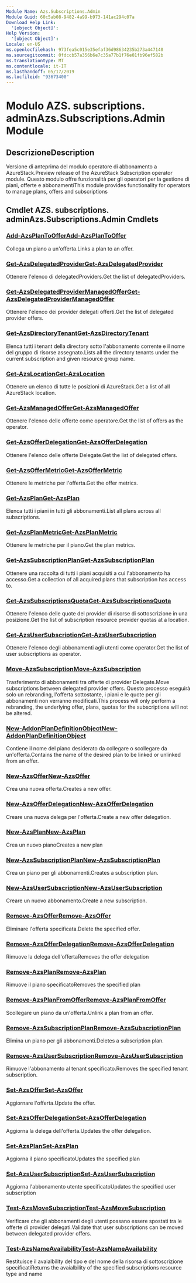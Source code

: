 ```yaml
---
Module Name: Azs.Subscriptions.Admin
Module Guid: 60c5ab08-9482-4a99-b973-141ac294c07a
Download Help Link:
  '[object Object]': 
Help Version:
  '[object Object]': 
Locale: en-US
ms.openlocfilehash: 973fea5c015e35efaf36d98634235b273a447140
ms.sourcegitcommit: 0fdccb57a356b6e7c35a77b1f76e01fb96ef582b
ms.translationtype: MT
ms.contentlocale: it-IT
ms.lasthandoff: 05/17/2019
ms.locfileid: "93673400"
---
```

# <span data-ttu-id="b7a14-101">Modulo AZS. subscriptions. admin</span><span class="sxs-lookup"><span data-stu-id="b7a14-101">Azs.Subscriptions.Admin Module</span></span>
## <span data-ttu-id="b7a14-102">Descrizione</span><span class="sxs-lookup"><span data-stu-id="b7a14-102">Description</span></span>
<span data-ttu-id="b7a14-103">Versione di anteprima del modulo operatore di abbonamento a AzureStack.</span><span class="sxs-lookup"><span data-stu-id="b7a14-103">Preview release of the AzureStack Subscription operator module.</span></span>  <span data-ttu-id="b7a14-104">Questo modulo offre funzionalità per gli operatori per la gestione di piani, offerte e abbonamenti</span><span class="sxs-lookup"><span data-stu-id="b7a14-104">This module provides functionality for operators to manage plans, offers and subscriptions</span></span>

## <span data-ttu-id="b7a14-105">Cmdlet AZS. subscriptions. admin</span><span class="sxs-lookup"><span data-stu-id="b7a14-105">Azs.Subscriptions.Admin Cmdlets</span></span>
### [<span data-ttu-id="b7a14-106">Add-AzsPlanToOffer</span><span class="sxs-lookup"><span data-stu-id="b7a14-106">Add-AzsPlanToOffer</span></span>](Add-AzsPlanToOffer.md)
<span data-ttu-id="b7a14-107">Collega un piano a un'offerta.</span><span class="sxs-lookup"><span data-stu-id="b7a14-107">Links a plan to an offer.</span></span>

### [<span data-ttu-id="b7a14-108">Get-AzsDelegatedProvider</span><span class="sxs-lookup"><span data-stu-id="b7a14-108">Get-AzsDelegatedProvider</span></span>](Get-AzsDelegatedProvider.md)
<span data-ttu-id="b7a14-109">Ottenere l'elenco di delegatedProviders.</span><span class="sxs-lookup"><span data-stu-id="b7a14-109">Get the list of delegatedProviders.</span></span>

### [<span data-ttu-id="b7a14-110">Get-AzsDelegatedProviderManagedOffer</span><span class="sxs-lookup"><span data-stu-id="b7a14-110">Get-AzsDelegatedProviderManagedOffer</span></span>](Get-AzsDelegatedProviderManagedOffer.md)
<span data-ttu-id="b7a14-111">Ottenere l'elenco dei provider delegati offerti.</span><span class="sxs-lookup"><span data-stu-id="b7a14-111">Get the list of delegated provider offers.</span></span>

### [<span data-ttu-id="b7a14-112">Get-AzsDirectoryTenant</span><span class="sxs-lookup"><span data-stu-id="b7a14-112">Get-AzsDirectoryTenant</span></span>](Get-AzsDirectoryTenant.md)
<span data-ttu-id="b7a14-113">Elenca tutti i tenant della directory sotto l'abbonamento corrente e il nome del gruppo di risorse assegnato.</span><span class="sxs-lookup"><span data-stu-id="b7a14-113">Lists all the directory tenants under the current subscription and given resource group name.</span></span>

### [<span data-ttu-id="b7a14-114">Get-AzsLocation</span><span class="sxs-lookup"><span data-stu-id="b7a14-114">Get-AzsLocation</span></span>](Get-AzsLocation.md)
<span data-ttu-id="b7a14-115">Ottenere un elenco di tutte le posizioni di AzureStack.</span><span class="sxs-lookup"><span data-stu-id="b7a14-115">Get a list of all AzureStack location.</span></span>

### [<span data-ttu-id="b7a14-116">Get-AzsManagedOffer</span><span class="sxs-lookup"><span data-stu-id="b7a14-116">Get-AzsManagedOffer</span></span>](Get-AzsManagedOffer.md)
<span data-ttu-id="b7a14-117">Ottenere l'elenco delle offerte come operatore.</span><span class="sxs-lookup"><span data-stu-id="b7a14-117">Get the list of offers as the operator.</span></span>

### [<span data-ttu-id="b7a14-118">Get-AzsOfferDelegation</span><span class="sxs-lookup"><span data-stu-id="b7a14-118">Get-AzsOfferDelegation</span></span>](Get-AzsOfferDelegation.md)
<span data-ttu-id="b7a14-119">Ottenere l'elenco delle offerte Delegate.</span><span class="sxs-lookup"><span data-stu-id="b7a14-119">Get the list of delegated offers.</span></span>

### [<span data-ttu-id="b7a14-120">Get-AzsOfferMetric</span><span class="sxs-lookup"><span data-stu-id="b7a14-120">Get-AzsOfferMetric</span></span>](Get-AzsOfferMetric.md)
<span data-ttu-id="b7a14-121">Ottenere le metriche per l'offerta.</span><span class="sxs-lookup"><span data-stu-id="b7a14-121">Get the offer metrics.</span></span>

### [<span data-ttu-id="b7a14-122">Get-AzsPlan</span><span class="sxs-lookup"><span data-stu-id="b7a14-122">Get-AzsPlan</span></span>](Get-AzsPlan.md)
<span data-ttu-id="b7a14-123">Elenca tutti i piani in tutti gli abbonamenti.</span><span class="sxs-lookup"><span data-stu-id="b7a14-123">List all plans across all subscriptions.</span></span>

### [<span data-ttu-id="b7a14-124">Get-AzsPlanMetric</span><span class="sxs-lookup"><span data-stu-id="b7a14-124">Get-AzsPlanMetric</span></span>](Get-AzsPlanMetric.md)
<span data-ttu-id="b7a14-125">Ottenere le metriche per il piano.</span><span class="sxs-lookup"><span data-stu-id="b7a14-125">Get the plan metrics.</span></span>

### [<span data-ttu-id="b7a14-126">Get-AzsSubscriptionPlan</span><span class="sxs-lookup"><span data-stu-id="b7a14-126">Get-AzsSubscriptionPlan</span></span>](Get-AzsSubscriptionPlan.md)
<span data-ttu-id="b7a14-127">Ottenere una raccolta di tutti i piani acquisiti a cui l'abbonamento ha accesso.</span><span class="sxs-lookup"><span data-stu-id="b7a14-127">Get a collection of all acquired plans that subscription has access to.</span></span>

### [<span data-ttu-id="b7a14-128">Get-AzsSubscriptionsQuota</span><span class="sxs-lookup"><span data-stu-id="b7a14-128">Get-AzsSubscriptionsQuota</span></span>](Get-AzsSubscriptionsQuota.md)
<span data-ttu-id="b7a14-129">Ottenere l'elenco delle quote del provider di risorse di sottoscrizione in una posizione.</span><span class="sxs-lookup"><span data-stu-id="b7a14-129">Get the list of subscription resource provider quotas at a location.</span></span>

### [<span data-ttu-id="b7a14-130">Get-AzsUserSubscription</span><span class="sxs-lookup"><span data-stu-id="b7a14-130">Get-AzsUserSubscription</span></span>](Get-AzsUserSubscription.md)
<span data-ttu-id="b7a14-131">Ottenere l'elenco degli abbonamenti agli utenti come operator.</span><span class="sxs-lookup"><span data-stu-id="b7a14-131">Get the list of user subscriptions as operator.</span></span>

### [<span data-ttu-id="b7a14-132">Move-AzsSubscription</span><span class="sxs-lookup"><span data-stu-id="b7a14-132">Move-AzsSubscription</span></span>](Move-AzsSubscription.md)
<span data-ttu-id="b7a14-133">Trasferimento di abbonamenti tra offerte di provider Delegate.</span><span class="sxs-lookup"><span data-stu-id="b7a14-133">Move subscriptions between delegated provider offers.</span></span>
<span data-ttu-id="b7a14-134">Questo processo eseguirà solo un rebranding, l'offerta sottostante, i piani e le quote per gli abbonamenti non verranno modificati.</span><span class="sxs-lookup"><span data-stu-id="b7a14-134">This process will only perform a rebranding, the underlying offer, plans, quotas for the subscriptions will not be altered.</span></span>

### [<span data-ttu-id="b7a14-135">New-AddonPlanDefinitionObject</span><span class="sxs-lookup"><span data-stu-id="b7a14-135">New-AddonPlanDefinitionObject</span></span>](New-AddonPlanDefinitionObject.md)
<span data-ttu-id="b7a14-136">Contiene il nome del piano desiderato da collegare o scollegare da un'offerta.</span><span class="sxs-lookup"><span data-stu-id="b7a14-136">Contains the name of the desired plan to be linked or unlinked from an offer.</span></span>

### [<span data-ttu-id="b7a14-137">New-AzsOffer</span><span class="sxs-lookup"><span data-stu-id="b7a14-137">New-AzsOffer</span></span>](New-AzsOffer.md)
<span data-ttu-id="b7a14-138">Crea una nuova offerta.</span><span class="sxs-lookup"><span data-stu-id="b7a14-138">Creates a new offer.</span></span>

### [<span data-ttu-id="b7a14-139">New-AzsOfferDelegation</span><span class="sxs-lookup"><span data-stu-id="b7a14-139">New-AzsOfferDelegation</span></span>](New-AzsOfferDelegation.md)
<span data-ttu-id="b7a14-140">Creare una nuova delega per l'offerta.</span><span class="sxs-lookup"><span data-stu-id="b7a14-140">Create a new offer delegation.</span></span>

### [<span data-ttu-id="b7a14-141">New-AzsPlan</span><span class="sxs-lookup"><span data-stu-id="b7a14-141">New-AzsPlan</span></span>](New-AzsPlan.md)
<span data-ttu-id="b7a14-142">Crea un nuovo piano</span><span class="sxs-lookup"><span data-stu-id="b7a14-142">Creates a new plan</span></span>

### [<span data-ttu-id="b7a14-143">New-AzsSubscriptionPlan</span><span class="sxs-lookup"><span data-stu-id="b7a14-143">New-AzsSubscriptionPlan</span></span>](New-AzsSubscriptionPlan.md)
<span data-ttu-id="b7a14-144">Crea un piano per gli abbonamenti.</span><span class="sxs-lookup"><span data-stu-id="b7a14-144">Creates a subscription plan.</span></span>

### [<span data-ttu-id="b7a14-145">New-AzsUserSubscription</span><span class="sxs-lookup"><span data-stu-id="b7a14-145">New-AzsUserSubscription</span></span>](New-AzsUserSubscription.md)
<span data-ttu-id="b7a14-146">Creare un nuovo abbonamento.</span><span class="sxs-lookup"><span data-stu-id="b7a14-146">Create a new subscription.</span></span>

### [<span data-ttu-id="b7a14-147">Remove-AzsOffer</span><span class="sxs-lookup"><span data-stu-id="b7a14-147">Remove-AzsOffer</span></span>](Remove-AzsOffer.md)
<span data-ttu-id="b7a14-148">Eliminare l'offerta specificata.</span><span class="sxs-lookup"><span data-stu-id="b7a14-148">Delete the specified offer.</span></span>

### [<span data-ttu-id="b7a14-149">Remove-AzsOfferDelegation</span><span class="sxs-lookup"><span data-stu-id="b7a14-149">Remove-AzsOfferDelegation</span></span>](Remove-AzsOfferDelegation.md)
<span data-ttu-id="b7a14-150">Rimuove la delega dell'offerta</span><span class="sxs-lookup"><span data-stu-id="b7a14-150">Removes the offer delegation</span></span>

### [<span data-ttu-id="b7a14-151">Remove-AzsPlan</span><span class="sxs-lookup"><span data-stu-id="b7a14-151">Remove-AzsPlan</span></span>](Remove-AzsPlan.md)
<span data-ttu-id="b7a14-152">Rimuove il piano specificato</span><span class="sxs-lookup"><span data-stu-id="b7a14-152">Removes the specified plan</span></span>

### [<span data-ttu-id="b7a14-153">Remove-AzsPlanFromOffer</span><span class="sxs-lookup"><span data-stu-id="b7a14-153">Remove-AzsPlanFromOffer</span></span>](Remove-AzsPlanFromOffer.md)
<span data-ttu-id="b7a14-154">Scollegare un piano da un'offerta.</span><span class="sxs-lookup"><span data-stu-id="b7a14-154">Unlink a plan from an offer.</span></span>

### [<span data-ttu-id="b7a14-155">Remove-AzsSubscriptionPlan</span><span class="sxs-lookup"><span data-stu-id="b7a14-155">Remove-AzsSubscriptionPlan</span></span>](Remove-AzsSubscriptionPlan.md)
<span data-ttu-id="b7a14-156">Elimina un piano per gli abbonamenti.</span><span class="sxs-lookup"><span data-stu-id="b7a14-156">Deletes a subscription plan.</span></span>

### [<span data-ttu-id="b7a14-157">Remove-AzsUserSubscription</span><span class="sxs-lookup"><span data-stu-id="b7a14-157">Remove-AzsUserSubscription</span></span>](Remove-AzsUserSubscription.md)
<span data-ttu-id="b7a14-158">Rimuove l'abbonamento al tenant specificato.</span><span class="sxs-lookup"><span data-stu-id="b7a14-158">Removes the specified tenant subscription.</span></span>

### [<span data-ttu-id="b7a14-159">Set-AzsOffer</span><span class="sxs-lookup"><span data-stu-id="b7a14-159">Set-AzsOffer</span></span>](Set-AzsOffer.md)
<span data-ttu-id="b7a14-160">Aggiornare l'offerta.</span><span class="sxs-lookup"><span data-stu-id="b7a14-160">Update the offer.</span></span>

### [<span data-ttu-id="b7a14-161">Set-AzsOfferDelegation</span><span class="sxs-lookup"><span data-stu-id="b7a14-161">Set-AzsOfferDelegation</span></span>](Set-AzsOfferDelegation.md)
<span data-ttu-id="b7a14-162">Aggiorna la delega dell'offerta.</span><span class="sxs-lookup"><span data-stu-id="b7a14-162">Updates the offer delegation.</span></span>

### [<span data-ttu-id="b7a14-163">Set-AzsPlan</span><span class="sxs-lookup"><span data-stu-id="b7a14-163">Set-AzsPlan</span></span>](Set-AzsPlan.md)
<span data-ttu-id="b7a14-164">Aggiorna il piano specificato</span><span class="sxs-lookup"><span data-stu-id="b7a14-164">Updates the specified plan</span></span>

### [<span data-ttu-id="b7a14-165">Set-AzsUserSubscription</span><span class="sxs-lookup"><span data-stu-id="b7a14-165">Set-AzsUserSubscription</span></span>](Set-AzsUserSubscription.md)
<span data-ttu-id="b7a14-166">Aggiorna l'abbonamento utente specificato</span><span class="sxs-lookup"><span data-stu-id="b7a14-166">Updates the specified user subscription</span></span>

### [<span data-ttu-id="b7a14-167">Test-AzsMoveSubscription</span><span class="sxs-lookup"><span data-stu-id="b7a14-167">Test-AzsMoveSubscription</span></span>](Test-AzsMoveSubscription.md)
<span data-ttu-id="b7a14-168">Verificare che gli abbonamenti degli utenti possano essere spostati tra le offerte di provider delegati.</span><span class="sxs-lookup"><span data-stu-id="b7a14-168">Validate that user subscriptions can be moved between delegated provider offers.</span></span>

### [<span data-ttu-id="b7a14-169">Test-AzsNameAvailability</span><span class="sxs-lookup"><span data-stu-id="b7a14-169">Test-AzsNameAvailability</span></span>](Test-AzsNameAvailability.md)
<span data-ttu-id="b7a14-170">Restituisce il avaialbility del tipo e del nome della risorsa di sottoscrizione specificati</span><span class="sxs-lookup"><span data-stu-id="b7a14-170">Returns the avaialbility of the specified subscriptions resource type and name</span></span>

